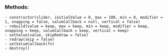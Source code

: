 ### Methods:
    - constructor(slider, initialValue = 0, max = 100, min = 0, modifier = 1, snapping = false, valueCallback = null, vertical = false)
    - rebuild(value = keep, max = keep, min = keep, modifier = keep, snapping = keep, valueCallback = keep, vertical = keep)
    - setValue(value, skipRedraw = false)
    - redraw(skip = false)
    - setValueCallback(fn)
    - destroy()